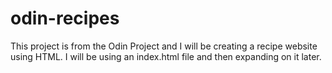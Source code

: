 # odin-recipes

This project is from the Odin Project and I will be creating a recipe website using HTML. I will be using an index.html file and then expanding on it later.